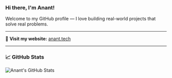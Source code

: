 ### Hi there, I'm Anant!

Welcome to my GitHub profile — I love building real-world projects that solve real problems.

---

🔗 **Visit my website:** [anant.tech](https://anant.tech)

---

### 📈 GitHub Stats

![Anant's GitHub Stats](https://github-readme-stats.vercel.app/api?username=anant211205&show_icons=true&theme=radical)

